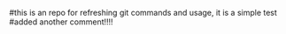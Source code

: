 #this is an repo for refreshing git commands and usage, it is a simple test
#added another comment!!!!